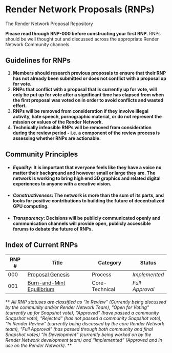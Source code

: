 # Render Network Proposals (RNPs)
The Render Network Proposal Repository

**Please read through RNP-000 before constructing your first RNP.** RNPs should be well thought out and discussed across the appropriate Render Network Community channels.

## Guidelines for RNPs

 1. **Members should research previous proposals to ensure that their RNP has not already been submitted or does not conflict with a proposal up for vote.**
 2. **RNPs that conflict with a proposal that is currently up for vote, will only be put up for vote after a significant time has elapsed from when the first proposal was voted on in order to avoid conflicts and wasted effort.**
 3. **RNPs will be removed from consideration if they involve illegal activity, hate speech, pornographic material, or do not represent the mission or values of the Render Network.**
 4. **Technically infeasible RNPs will be removed from consideration during the review period - i.e. a component of the review process is assessing whether RNPs are actionable.**

## Community Principles
* #### *Equality*: It is important that everyone feels like they have a voice no matter their background and however small or large they are. The network is working to bring high end 3D graphics and related digital experiences to anyone with a creative vision.
* #### *Constructiveness*: The network is more than the sum of its parts, and looks for positive contributions to building the future of decentralized GPU computing.
* #### *Transparency*: Decisions will be publicly communicated openly and communication channels will provide open, publicly accessible forums to debate the future of RNPs.

## Index of Current RNPs
|RNP # |Title |Category |Status |
|--|--|--|--
|000   |[Proposal Genesis](https://github.com/rndr-network/RNPs/blob/main/Implemented/RNP-000.md)  |Process|*Implemented*
|001|[Burn-and-Mint Equilibrium](https://github.com/rndr-network/RNPs/blob/main/Full%20Approval/rnp-001-bme.md)|Core-Technical|*Full Approval*

** *All RNP statuses are classified as “In Review” (Currently being discussed by the community and/or Render Network Team), "Open for Voting" (currently up for Snapshot vote), "Approved" (have passed a community Snapshot vote), "Rejected" (has not passed a community Snapshot vote), "In Render Review" (currently being discussed by the core Render Network team), "Full Approval" (has passed through both community and final Snapshot votes) “In Development” (currently being worked on by the Render Network development team) and “Implemented” (Approved and in use on the Render Network).* **
